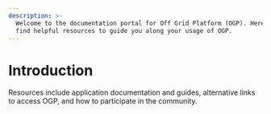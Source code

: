 ```yaml
---
description: >-
  Welcome to the documentation portal for Off Grid Platform (OGP). Here you will
  find helpful resources to guide you along your usage of OGP.
---
```


# Introduction

Resources include application documentation and guides, alternative links to access OGP, and how to participate in the community.

